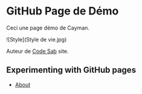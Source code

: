 # GitHub Page de Démo

Ceci une page démo de Cayman.


![Style](Style de vie.jpg)

Auteur de [Code Sab](https://code-maven.com/) site.


## Experimenting with GitHub pages

* [About](/about)
